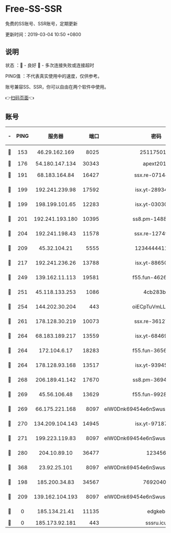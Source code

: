 # Free-SS-SSR

免费的SS账号、SSR账号，定期更新

更新时间：2019-03-04 10:50 +0800

## 说明

状态     ：🙂 - 良好 🙁 - 多次连接失败或连接超时

PING值   ：不代表真实使用中的速度，仅供参考。

账号兼容SS、SSR，你可以自由在两个软件中使用。

👉[扫码页面](https://liesauer.github.io/free-ss-ssr.github.io/)👈

## 账号

|-|PING|服务器|端口|密码|加密方式|区域|
|:----:|:----:|:-----:|-----:|:----:|:----:|:----:|
|🙂|153|46.29.162.169|8025|2511750146|aes-256-cfb|RU|
|🙂|176|54.180.147.134|30343|apext2019|chacha20|KR|
|🙂|191|68.183.164.84|16427|ssx.re-07144593|aes-256-cfb|US|
|🙂|199|192.241.239.98|17592|isx.yt-28934471|aes-256-cfb|US|
|🙂|199|198.199.101.65|12283|isx.yt-03030510|aes-256-cfb|US|
|🙂|201|192.241.193.180|10395|ss8.pm-14887083|aes-256-cfb|US|
|🙂|204|192.241.198.43|11578|ssx.re-12749222|aes-256-cfb|US|
|🙂|209|45.32.104.21|5555|1234444411111|aes-256-cfb|SG|
|🙂|217|192.241.236.26|13788|isx.yt-88650870|aes-256-cfb|US|
|🙂|249|139.162.11.113|19581|f55.fun-46262690|aes-256-cfb|SG|
|🙂|251|45.118.133.253|1086|4cb283b8|aes-256-cfb|SG|
|🙂|254|144.202.30.204|443|oiECpTuVmLLxk4Ts|aes-256-cfb|US|
|🙂|261|178.128.30.219|10073|ssx.re-36127052|aes-256-cfb|SG|
|🙂|264|68.183.189.217|13559|isx.yt-68469421|aes-256-cfb|SG|
|🙂|264|172.104.6.17|18283|f55.fun-36565083|aes-256-cfb|US|
|🙂|264|178.128.93.168|13517|isx.yt-93945310|aes-256-cfb|SG|
|🙂|268|206.189.41.142|17670|ss8.pm-36944551|aes-256-cfb|SG|
|🙂|269|45.56.106.48|13629|f55.fun-99286814|aes-256-cfb|US|
|🙂|269|66.175.221.168|8097|eIW0Dnk69454e6nSwuspv9DmS201tQ0D|aes-256-cfb|US|
|🙂|270|134.209.104.143|14945|isx.yt-97187184|aes-256-cfb|SG|
|🙂|271|199.223.119.83|8097|eIW0Dnk69454e6nSwuspv9DmS201tQ0D|aes-256-cfb|US|
|🙂|280|204.10.89.10|36477|123456|aes-256-cfb|US|
|🙂|368|23.92.25.101|8097|eIW0Dnk69454e6nSwuspv9DmS201tQ0D|aes-256-cfb|US|
|🙂|198|185.200.34.83|34567|76920400|aes-256-cfb|US|
|🙂|209|139.162.104.193|8097|eIW0Dnk69454e6nSwuspv9DmS201tQ0D|aes-256-cfb|JP|
|🙁|0|185.134.21.41|11135|edgkeb|aes-256-cfb|GB|
|🙁|0|185.173.92.181|443|sssru.icu|rc4-md5|RU|
